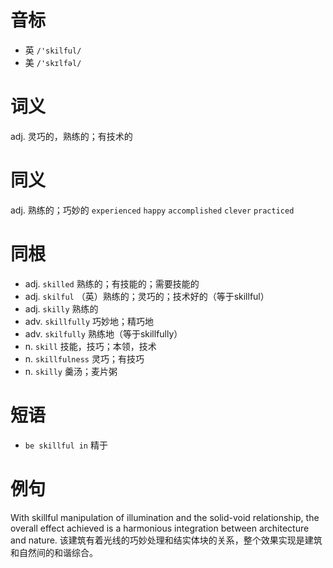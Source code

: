 # 音标

- 英 `/'skilful/`
- 美 `/'skɪlfəl/`

# 词义

adj. 灵巧的，熟练的；有技术的


# 同义

adj. 熟练的；巧妙的
`experienced` `happy` `accomplished` `clever` `practiced`

# 同根

- adj. `skilled` 熟练的；有技能的；需要技能的
- adj. `skilful` （英）熟练的；灵巧的；技术好的（等于skillful）
- adj. `skilly` 熟练的
- adv. `skillfully` 巧妙地；精巧地
- adv. `skilfully` 熟练地（等于skillfully）
- n. `skill` 技能，技巧；本领，技术
- n. `skillfulness` 灵巧；有技巧
- n. `skilly` 羹汤；麦片粥

# 短语

- `be skillful in` 精于

# 例句

With skillful manipulation of illumination and the solid-void relationship, the overall effect achieved is a harmonious integration between architecture and nature.
该建筑有着光线的巧妙处理和结实体块的关系，整个效果实现是建筑和自然间的和谐综合。


